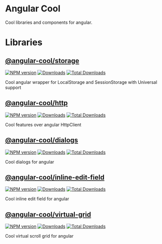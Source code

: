 [storage-npm-url]: https://npmjs.org/package/@angular-cool/storage
[storage-npm-image]: https://img.shields.io/npm/v/@angular-cool/storage.svg
[storage-downloads-image]: https://img.shields.io/npm/dm/@angular-cool/storage.svg
[storage-total-downloads-image]: https://img.shields.io/npm/dt/@angular-cool/storage.svg

[http-npm-url]: https://npmjs.org/package/@angular-cool/http
[http-npm-image]: https://img.shields.io/npm/v/@angular-cool/http.svg
[http-downloads-image]: https://img.shields.io/npm/dm/@angular-cool/http.svg
[http-total-downloads-image]: https://img.shields.io/npm/dt/@angular-cool/http.svg

[dialogs-npm-url]: https://npmjs.org/package/@angular-cool/dialogs
[dialogs-npm-image]: https://img.shields.io/npm/v/@angular-cool/dialogs.svg
[dialogs-downloads-image]: https://img.shields.io/npm/dm/@angular-cool/dialogs.svg
[dialogs-total-downloads-image]: https://img.shields.io/npm/dt/@angular-cool/dialogs.svg

[inline-edit-field-npm-url]: https://npmjs.org/package/@angular-cool/inline-edit-field
[inline-edit-field-npm-image]: https://img.shields.io/npm/v/@angular-cool/inline-edit-field.svg
[inline-edit-field-downloads-image]: https://img.shields.io/npm/dm/@angular-cool/inline-edit-field.svg
[inline-edit-field-total-downloads-image]: https://img.shields.io/npm/dt/@angular-cool/inline-edit-field.svg

[virtual-grid-npm-url]: https://npmjs.org/package/@angular-cool/virtual-grid
[virtual-grid-npm-image]: https://img.shields.io/npm/v/@angular-cool/virtual-grid.svg
[virtual-grid-downloads-image]: https://img.shields.io/npm/dm/@angular-cool/virtual-grid.svg
[virtual-grid-total-downloads-image]: https://img.shields.io/npm/dt/@angular-cool/virtual-grid.svg

# Angular Cool

Cool libraries and components for angular.

# Libraries

## [@angular-cool/storage](/projects/storage/README.md) 
[![NPM version][storage-npm-image]][storage-npm-url] [![Downloads][storage-downloads-image]][storage-npm-url]  [![Total Downloads][storage-total-downloads-image]][storage-npm-url]

Cool angular wrapper for LocalStorage and SessionStorage with Universal support

## [@angular-cool/http](/projects/http/README.md) 
[![NPM version][http-npm-image]][http-npm-url] [![Downloads][http-downloads-image]][http-npm-url]  [![Total Downloads][http-total-downloads-image]][http-npm-url]

Cool features over angular HttpClient

## [@angular-cool/dialogs](/projects/dialogs/README.md) 
[![NPM version][dialogs-npm-image]][dialogs-npm-url] [![Downloads][dialogs-downloads-image]][dialogs-npm-url]  [![Total Downloads][dialogs-total-downloads-image]][dialogs-npm-url]

Cool dialogs for angular

## [@angular-cool/inline-edit-field](/projects/inline-edit-field/README.md) 
[![NPM version][inline-edit-field-npm-image]][inline-edit-field-npm-url] [![Downloads][inline-edit-field-downloads-image]][inline-edit-field-npm-url]  [![Total Downloads][inline-edit-field-total-downloads-image]][inline-edit-field-npm-url]

Cool inline edit field for angular

## [@angular-cool/virtual-grid](/projects/virtual-grid/README.md) 
[![NPM version][virtual-grid-npm-image]][virtual-grid-npm-url] [![Downloads][virtual-grid-downloads-image]][virtual-grid-npm-url]  [![Total Downloads][virtual-grid-total-downloads-image]][virtual-grid-npm-url]

Cool virtual scroll grid for angular
